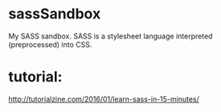 # sassSandbox
My SASS sandbox. SASS is a stylesheet language interpreted (preprocessed) into CSS.

# tutorial:
http://tutorialzine.com/2016/01/learn-sass-in-15-minutes/